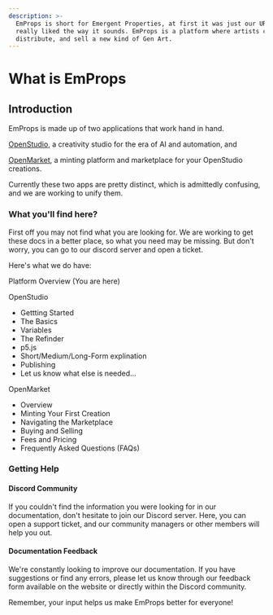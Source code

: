```yaml
---
description: >-
  EmProps is short for Emergent Properties, at first it was just our URL, but we
  really liked the way it sounds. EmProps is a platform where artists can make,
  distribute, and sell a new kind of Gen Art.
---
```


# What is EmProps

## Introduction

EmProps is made up of two applications that work hand in hand.

[OpenStudio](broken-reference), a creativity studio for the era of AI and automation, and

[OpenMarket](broken-reference), a minting platform and marketplace for your OpenStudio creations.

Currently these two apps are pretty distinct, which is admittedly confusing, and we are working to unify them.

### What you'll find here?

First off you may not find what you are looking for. We are working to get these docs in a better place, so what you need may be missing. But don't worry, you can go to our discord server and open a ticket.

Here's what we do have:

Platform Overview (You are here)

OpenStudio

* Gettting Started
* The Basics
* Variables
* The Refinder
* p5.js
* Short/Medium/Long-Form explination
* Publishing
* Let us know what else is needed...

OpenMarket

* Overview
* Minting Your First Creation
* Navigating the Marketplace
* Buying and Selling
* Fees and Pricing
* Frequently Asked Questions (FAQs)

### Getting Help

#### Discord Community

If you couldn't find the information you were looking for in our documentation, don't hesitate to join our Discord server. Here, you can open a support ticket, and our community managers or other members will help you out.

#### Documentation Feedback

We're constantly looking to improve our documentation. If you have suggestions or find any errors, please let us know through our feedback form available on the website or directly within the Discord community.

Remember, your input helps us make EmProps better for everyone!
